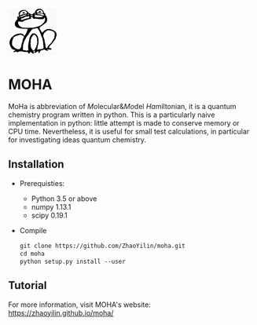 <div align="left">
  <img src="https://github.com/ZhaoYilin/moha/blob/master/sphinx/pictures/moha.png"
       height="100px"/>
</div>


MOHA
==================================

MoHa is abbreviation of *Mo*lecular&*Mo*del *Ha*miltonian, it is a quantum chemistry program written in python. This is a particularly naive implementation in python: little attempt is made to conserve memory or CPU time. Nevertheless, it is useful for small test calculations, in particular for investigating ideas  quantum chemistry.




Installation
------------

* Prerequisties:

  - Python 3.5 or above
  - numpy 1.13.1 
  - scipy 0.19.1  

* Compile

      git clone https://github.com/ZhaoYilin/moha.git
      cd moha
      python setup.py install --user
  
  
  
Tutorial
--------

For more information, visit MOHA's website: https://zhaoyilin.github.io/moha/
